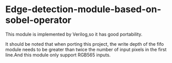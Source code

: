 # Edge-detection-module-based-on-sobel-operator
This module is implemented by Verilog,so it has good portability.

It should be noted that when porting this project, the write depth of the fifo module needs to be greater than twice the number of input pixels in the first line.And this module only support RGB565 inputs.
